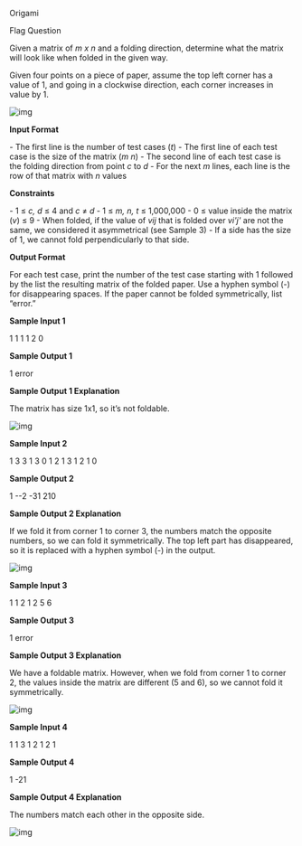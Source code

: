 Origami

 Flag Question



Given a matrix of *m x n* and a folding direction, determine what the matrix will look like when folded in the given way.


Given four points on a piece of paper, assume the top left corner has a value of 1, and going in a clockwise direction, each corner increases in value by 1.

![img](https://i.ibb.co/s9Mm6VS/origami0.png)

**Input Format**

\- The first line is the number of test cases (*t*)
\- The first line of each test case is the size of the matrix (*m n*)
\- The second line of each test case is the folding direction from point *c* to *d*
\- For the next *m* lines, each line is the row of that matrix with *n* values

**Constraints**

\- 1 ≤ *c, d* ≤ 4 and *c* ≠ *d*
\- 1 ≤ *m, n, t* ≤ 1,000,000
\- 0 ≤ value inside the matrix (*v*) ≤ 9
\- When folded, if the value of *vij* that is folded over *vi'j'* are not the same, we considered it asymmetrical (see Sample 3)
\- If a side has the size of 1, we cannot fold perpendicularly to that side.

**Output Format**

For each test case, print the number of the test case starting with 1 followed by the list the resulting matrix of the folded paper. Use a hyphen symbol (-) for disappearing spaces. If the paper cannot be folded symmetrically, list “error.”

**Sample Input 1**

1
1 1
1 2
0

**Sample Output 1**

1
error

**Sample Output 1 Explanation**

The matrix has size 1x1, so it’s not foldable.

![img](https://i.ibb.co/ypwZg8t/origami1.png)

**Sample Input 2**

1
3 3
1 3
0 1 2
1 3 1
2 1 0

**Sample Output 2**

1
--2
-31
210

**Sample Output 2 Explanation**

If we fold it from corner 1 to corner 3, the numbers match the opposite numbers, so we can fold it symmetrically. The top left part has disappeared, so it is replaced with a hyphen symbol (-) in the output.

![img](https://i.ibb.co/rGV48p1/origami2.png)

**Sample Input 3**

1
1 2
1 2
5 6

**Sample Output 3**

1
error

**Sample Output 3 Explanation**

We have a foldable matrix. However, when we fold from corner 1 to corner 2, the values inside the matrix are different (5 and 6), so we cannot fold it symmetrically.

![img](https://i.ibb.co/HxqyGVb/origami3.png)

**Sample Input 4**

1
1 3
1 2
1 2 1

**Sample Output 4**

1
-21

**Sample Output 4 Explanation**

The numbers match each other in the opposite side.

![img](https://i.ibb.co/0VB5QDN/1x3.png)